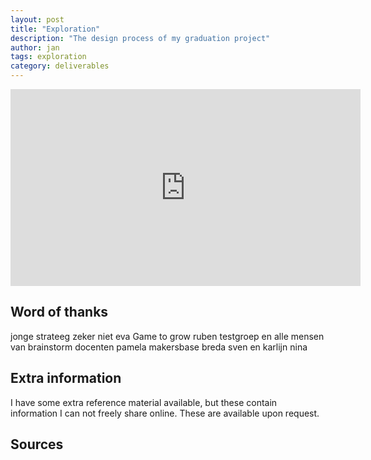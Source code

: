 ```yaml
---
layout: post
title: "Exploration"
description: "The design process of my graduation project"
author: jan
tags: exploration
category: deliverables
---
```


<iframe width="560" height="315" src="https://www.youtube-nocookie.com/embed/1RWs0PQkmgg" frameborder="0" allow="accelerometer; autoplay; encrypted-media; gyroscope; picture-in-picture" allowfullscreen></iframe>

## Word of thanks

jonge strateeg
zeker niet eva
Game to grow
ruben
testgroep en alle mensen van brainstorm
docenten
pamela
makersbase breda
sven en karlijn
nina

## Extra information

I have some extra reference material available, but these contain information I can not freely share online. These are available upon request.

## Sources

